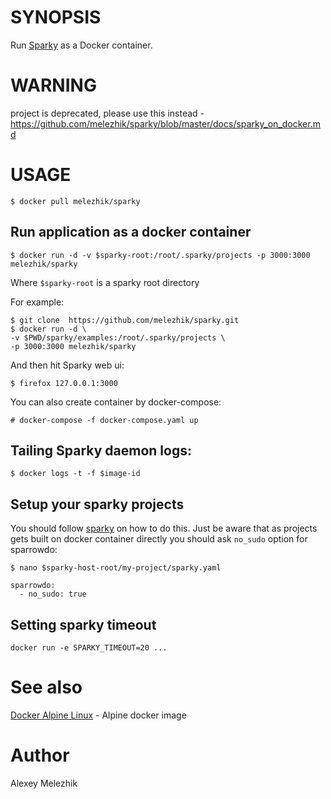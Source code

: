 # SYNOPSIS

Run [Sparky](https://github.com/melezhik/sparky) as a Docker container.

# WARNING

project is deprecated, please use this instead - https://github.com/melezhik/sparky/blob/master/docs/sparky_on_docker.md

# USAGE

    $ docker pull melezhik/sparky 

## Run application as a docker container 

    $ docker run -d -v $sparky-root:/root/.sparky/projects -p 3000:3000 melezhik/sparky

Where `$sparky-root` is a sparky root directory

For example:

    $ git clone  https://github.com/melezhik/sparky.git 
    $ docker run -d \
    -v $PWD/sparky/examples:/root/.sparky/projects \
    -p 3000:3000 melezhik/sparky

And then hit Sparky web ui:

    $ firefox 127.0.0.1:3000

You can also create container by docker-compose:

    # docker-compose -f docker-compose.yaml up

## Tailing Sparky daemon logs:

    $ docker logs -t -f $image-id

## Setup your sparky projects

You should follow [sparky](https://github.com/melezhik/sparky) on how to do this.
Just be aware that as projects gets built on docker container directly you should ask `no_sudo`
option for sparrowdo:


    $ nano $sparky-host-root/my-project/sparky.yaml

    sparrowdo:
      - no_sudo: true

## Setting sparky timeout

    docker run -e SPARKY_TIMEOUT=20 ...

# See also

[Docker Alpine Linux](https://hub.docker.com/_/alpine) - Alpine docker image

# Author

Alexey Melezhik


